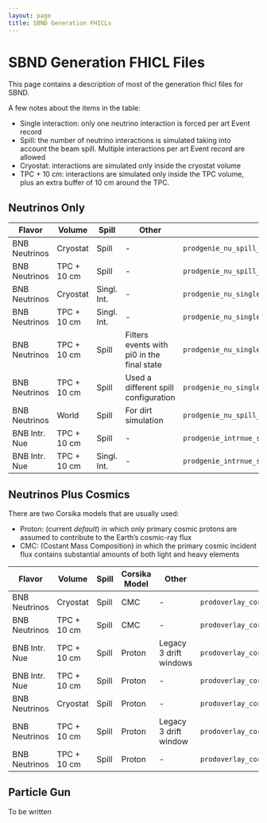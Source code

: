 ```yaml
---
layout: page
title: SBND Generation FHICLs
---
```



SBND Generation FHICL Files
========================================================================

This page contains a description of most of the generation fhicl files for SBND.

A few notes about the items in the table:
- Single interaction: only one neutrino interaction is forced per art Event record
- Spill: the number of neutrino interactions is simulated taking into account the beam spill. Multiple interactions per art Event record are allowed
- Cryostat: interactions are simulated only inside the cryostat volume
- TPC + 10 cm: interactions are simulated only inside the TPC volume, plus an extra buffer of 10 cm around the TPC.


Neutrinos Only
----------

| Flavor | Volume | Spill | Other | FHICL Name |
|--------|--------|-------|-------|------------|
| BNB Neutrinos | Cryostat | Spill | - |`prodgenie_nu_spill_cryostat_sbnd.fcl` |
| BNB Neutrinos | TPC + 10 cm | Spill | - |`prodgenie_nu_spill_tpc_sbnd.fcl` |
| BNB Neutrinos | Cryostat | Singl. Int. | - |`prodgenie_nu_singleinteraction_cryostat_sbnd.fcl` |
| BNB Neutrinos | TPC + 10 cm | Singl. Int. | - |`prodgenie_nu_singleinteraction_tpc_sbnd.fcl` |
| BNB Neutrinos | TPC + 10 cm | Spill | Filters events with pi0 in the final state |`prodgenie_nu_singleinteraction_tpc_ccpi0filtered_sbnd.fcl` |
| BNB Neutrinos | TPC + 10 cm | Spill | Used a different spill configuration |`prodgenie_nu_singleinteraction_tpc_rotatedbuckets_sbnd.fcl` |
| BNB Neutrinos | World | Spill | For dirt simulation |`prodgenie_nu_spill_world_sbnd.fcl` |
| BNB Intr. Nue | TPC + 10 cm | Spill | - |`prodgenie_intrnue_spill_tpc_sbnd.fcl` |
| BNB Intr. Nue | TPC + 10 cm | Singl. Int. | - |`prodgenie_intrnue_singleinteraction_tpc_sbnd.fcl` |


Neutrinos Plus Cosmics
----------

There are two Corsika models that are usually used:

- Proton: (current *default*) in which only primary cosmic protons are assumed to contribute to the Earth’s cosmic-ray flux
- CMC: (Costant Mass Composition) in which the primary cosmic incident flux contains substantial amounts of both light and heavy elements

| Flavor | Volume | Spill |Corsika Model | Other | FHICL Name |
|--------|--------|-------|--------------|-------|------------|
| BNB Neutrinos | Cryostat | Spill | CMC | - | `prodoverlay_corsika_cosmics_cmc_genie_nu_spill_cryostat_sbnd.fcl`
| BNB Neutrinos | TPC + 10 cm | Spill | CMC | - | `prodoverlay_corsika_cosmics_cmc_genie_nu_spill_tpc_sbnd.fcl`
| BNB Intr. Nue | TPC + 10 cm | Spill | Proton | Legacy 3 drift windows | `prodoverlay_corsika_cosmics_proton_genie_intrnue_spill_tpc_sbnd_3drift_windows.fcl`
| BNB Intr. Nue | TPC + 10 cm | Spill | Proton | - | `prodoverlay_corsika_cosmics_proton_genie_intrnue_spill_tpc_sbnd.fcl`
| BNB Neutrinos | Cryostat | Spill | Proton | - | `prodoverlay_corsika_cosmics_proton_genie_nu_spill_cryostat_sbnd.fcl`
| BNB Neutrinos | TPC + 10 cm | Spill | Proton | Legacy 3 drift window | `prodoverlay_corsika_cosmics_proton_genie_nu_spill_tpc_sbnd_3drift_windows.fcl`
| BNB Neutrinos | TPC + 10 cm | Spill | Proton | - | `prodoverlay_corsika_cosmics_proton_genie_nu_spill_tpc_sbnd.fcl`


Particle Gun
----------

To be written





